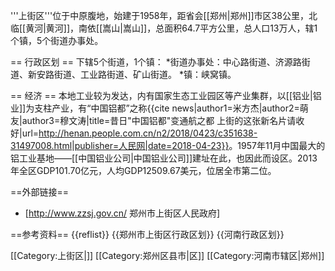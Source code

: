 '''上街区'''位于中原腹地，始建于1958年，距省会[[郑州|郑州]]市区38公里，北临[[黄河|黄河]]，南依[[嵩山|嵩山]]，总面积64.7平方公里，总人口13万人，辖1个镇，5个街道办事处。

== 行政区划 ==
下辖5个街道，1个镇：
*街道办事处：中心路街道、济源路街道、新安路街道、工业路街道、矿山街道。
*镇：峡窝镇。

== 经济 ==
本地工业较为发达，内有国家生态工业园区等产业集群，以[[铝业|铝业]]为支柱产业，有“中国铝都”之称<ref>{{cite news|author1=米方杰|author2=萌友|author3=穆文涛|title=昔日"中国铝都"变通航之都 上街的这张新名片请收好|url=http://henan.people.com.cn/n2/2018/0423/c351638-31497008.html|publisher=人民网|date=2018-04-23}}</ref>。1957年11月中国最大的铝工业基地——[[中国铝业公司|中国铝业公司]]建址在此，也因此而设区。2013年全区GDP101.70亿元，人均GDP12509.67美元，位居全市第二位。

==外部链接==
* [http://www.zzsj.gov.cn/ 郑州市上街区人民政府]

==参考资料==
{{reflist}}
{{郑州市上街区行政区划}}
{{河南行政区划}}

[[Category:上街区|]]
[[Category:郑州区县市|区]]
[[Category:河南市辖区|郑州]]